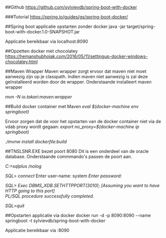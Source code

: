 ##Github
https://github.com/sylvievdb/spring-boot-with-docker

###Tutorial
https://spring.io/guides/gs/spring-boot-docker/

##Spring boot applicatie opstarten zonder docker
java -jar target/spring-boot-with-docker.1.0-SNAPSHOT.jar

Applicatie bereikbaar via localhost:8090

##Opzetten docker met chocolatey
https://hemanshubhojak.com/2016/05/11/settingup-docker-windows-chocolatey.html

##Maven Wrapper
Maven wrapper zorgt ervoor dat maven niet moet aanwezig zijn op je classpath. Indien maven niet aanwezig is zal 
deze geïnstalleerd worden door de wrapper.
Onderstaande installeert maven wrapper

_mvn -N io.takari:maven:wrapper_

##Build docker container met Maven
_eval $(docker-machine env springboot)_

Ervoor zorgen dat de voor het opstarten van de docker container niet via de vdab proxy wordt gegaan: 
_export no_proxy=$(docker-machine ip springboot)_

_./mvnw install dockerfile:build_

##TNSLSNR.EXE bezet poort 8080
Dit is een onderdeel van de oracle database. Onderstaande commmando's passen de poort aan.

_C:\>sqlplus /nolog_

_SQL> connect_
Enter user-name: system
_Enter password: <enter password if will not be visible>_

_SQL> Exec DBMS_XDB.SETHTTPPORT(3010); [Assuming you want to have HTTP going to this port]    
PL/SQL procedure successfully completed._

_SQL>quit_

##Opstarten applicatie via docker
docker run -d -p 8090:8090 --name springboot -t sylvievdb/spring-boot-with-docker

Applicatie bereikbaar via <ip-docker-machine>:8090